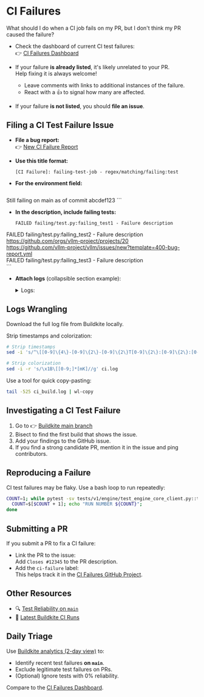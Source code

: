 # CI Failures

What should I do when a CI job fails on my PR, but I don't think my PR caused
the failure?

- Check the dashboard of current CI test failures:  
  👉 [CI Failures Dashboard](https://github.com/orgs/vllm-project/projects/20)

- If your failure **is already listed**, it's likely unrelated to your PR.  
  Help fixing it is always welcome!  
  - Leave comments with links to additional instances of the failure.  
  - React with a 👍 to signal how many are affected.

- If your failure **is not listed**, you should **file an issue**.

## Filing a CI Test Failure Issue

- **File a bug report:**  
    👉 [New CI Failure Report](https://github.com/vllm-project/vllm/issues/new?template=450-ci-failure.yml)

- **Use this title format:**
  
    ```
    [CI Failure]: failing-test-job - regex/matching/failing:test
    ```

- **For the environment field:**
  
    ```
 Still failing on main as of commit abcdef123
    ```

- **In the description, include failing tests:**
  
    ```
    FAILED failing/test.py:failing_test1 - Failure description  
 FAILED failing/test.py:failing_test2 - Failure description  
    https://github.com/orgs/vllm-project/projects/20  
    https://github.com/vllm-project/vllm/issues/new?template=400-bug-report.yml  
    FAILED failing/test.py:failing_test3 - Failure description  
    ```

- **Attach logs** (collapsible section example):
    <details>
    <summary>Logs:</summary>

    ```text
    ERROR 05-20 03:26:38 [dump_input.py:68] Dumping input data  
    --- Logging error ---  
    Traceback (most recent call last):  
      File "/usr/local/lib/python3.12/dist-packages/vllm/v1/engine/core.py", line 203, in execute_model  
        return self.model_executor.execute_model(scheduler_output)  
    ...
    FAILED failing/test.py:failing_test1 - Failure description  
    FAILED failing/test.py:failing_test2 - Failure description  
    FAILED failing/test.py:failing_test3 - Failure description  
    ```
  
    </details>

## Logs Wrangling

Download the full log file from Buildkite locally.

Strip timestamps and colorization:

```bash
# Strip timestamps
sed -i 's/^\[[0-9]\{4\}-[0-9]\{2\}-[0-9]\{2\}T[0-9]\{2\}:[0-9]\{2\}:[0-9]\{2\}Z\] //' ci.log

# Strip colorization
sed -i -r 's/\x1B\[[0-9;]*[mK]//g' ci.log
```

Use a tool for quick copy-pasting:

```bash
tail -525 ci_build.log | wl-copy
```

## Investigating a CI Test Failure

1. Go to 👉 [Buildkite main branch](https://buildkite.com/vllm/ci/builds?branch=main)  
2. Bisect to find the first build that shows the issue.  
3. Add your findings to the GitHub issue.  
4. If you find a strong candidate PR, mention it in the issue and ping contributors.

## Reproducing a Failure

CI test failures may be flaky. Use a bash loop to run repeatedly:

```bash
COUNT=1; while pytest -sv tests/v1/engine/test_engine_core_client.py::test_kv_cache_events[True-tcp]; do  
  COUNT=$[$COUNT + 1]; echo "RUN NUMBER ${COUNT}";  
done
```

## Submitting a PR

If you submit a PR to fix a CI failure:

- Link the PR to the issue:  
  Add `Closes #12345` to the PR description.
- Add the `ci-failure` label:  
  This helps track it in the [CI Failures GitHub Project](https://github.com/orgs/vllm-project/projects/20).

## Other Resources

- 🔍 [Test Reliability on `main`](https://buildkite.com/organizations/vllm/analytics/suites/ci-1/tests?branch=main&order=ASC&sort_by=reliability)
- 🧪 [Latest Buildkite CI Runs](https://buildkite.com/vllm/ci/builds?branch=main)

## Daily Triage

Use [Buildkite analytics (2-day view)](https://buildkite.com/organizations/vllm/analytics/suites/ci-1/tests?branch=main&period=2days) to:

- Identify recent test failures **on `main`**.
- Exclude legitimate test failures on PRs.
- (Optional) Ignore tests with 0% reliability.

Compare to the [CI Failures Dashboard](https://github.com/orgs/vllm-project/projects/20).
